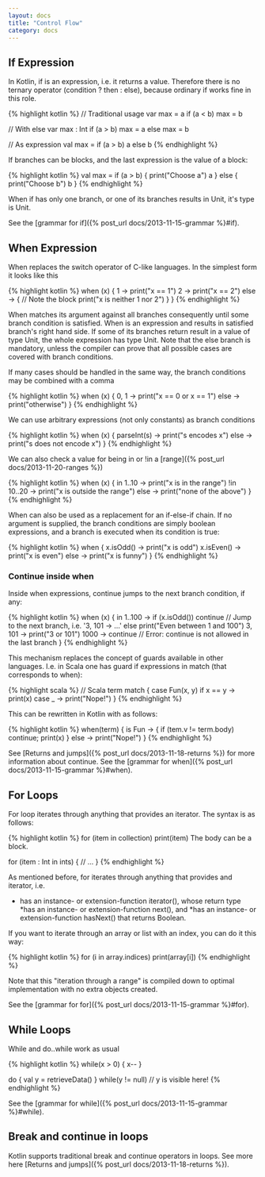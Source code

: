 ```yaml
---
layout: docs
title: "Control Flow"
category: docs
---
```


## If Expression

In Kotlin, if is an expression, i.e. it returns a value. Therefore there is no ternary operator (condition ? then : else), because ordinary if works fine in this role. 

{% highlight kotlin %}
// Traditional usage 
var max = a 
if (a < b) 
  max = b 
 
// With else 
var max : Int 
if (a > b) 
  max = a 
else 
  max = b 
 
// As expression 
val max = if (a > b) a else b
{% endhighlight %}

If branches can be blocks, and the last expression is the value of a block:

{% highlight kotlin %}
val max = if (a > b) { 
    print("Choose a") 
    a 
  } 
  else { 
    print("Choose b") 
    b 
  }
{% endhighlight %}

When if has only one branch, or one of its branches results in Unit, it's type is Unit.

See the [grammar for if]({% post_url docs/2013-11-15-grammar %}#if).

## When Expression

When replaces the switch operator of C-like languages. In the simplest form it looks like this

{% highlight kotlin %}
when (x) {
  1 -> print("x == 1")
  2 -> print("x == 2")
  else -> { // Note the block
    print("x is neither 1 nor 2")
  }
}
{% endhighlight %}

When matches its argument against all branches consequently until some branch condition is satisfied. When is an expression and results in satisfied branch's right hand side. If some of its branches return result in a value of type Unit, the whole expression has type Unit.
Note that the else branch is mandatory, unless the compiler can prove that all possible cases are covered with branch conditions.

If many cases should be handled in the same way, the branch conditions may be combined with a comma

{% highlight kotlin %}
when (x) {
  0, 1 -> print("x == 0 or x == 1")
  else -> print("otherwise")
}
{% endhighlight %}

We can use arbitrary expressions (not only constants) as branch conditions

{% highlight kotlin %}
when (x) {
  parseInt(s) -> print("s encodes x")
  else -> print("s does not encode x")
}
{% endhighlight %}

We can also check a value for being in or !in a [range]({% post_url docs/2013-11-20-ranges %})

{% highlight kotlin %}
when (x) {
  in 1..10 -> print("x is in the range")
  !in 10..20 -> print("x is outside the range")
  else -> print("none of the above")
}
{% endhighlight %}

When can also be used as a replacement for an if-else-if chain. If no argument is supplied, the branch conditions are simply boolean expressions, and a branch is executed when its condition is true:

{% highlight kotlin %}
when {
  x.isOdd() -> print("x is odd")
  x.isEven() -> print("x is even")
  else -> print("x is funny")
}
{% endhighlight %}


### Continue inside when

Inside when expressions, continue jumps to the next branch condition, if any:

{% highlight kotlin %}
when (x) {
  in 1..100 ->
    if (x.isOdd())
      continue // Jump to the next branch, i.e. '3, 101 -> ...'
    else
      print("Even between 1 and 100")
  3, 101 -> print("3 or 101")
  1000 -> continue // Error: continue is not allowed in the last branch
}
{% endhighlight %}

This mechanism replaces the concept of guards available in other languages. I.e. in Scala one has guard if expressions in match (that corresponds to when):

{% highlight scala %}
// Scala
term match {
  case Fun(x, y) if x == y -> print(x)
  case _ -> print("Nope!")
}
{% endhighlight %}

This can be rewritten in Kotlin with as follows:

{% highlight kotlin %}
when(term) {
  is Fun -> { if (tem.v != term.body) continue; print(x) }
  else -> print("Nope!")
}
{% endhighlight %}

See [Returns and jumps]({% post_url docs/2013-11-18-returns %}) for more information about continue.
See the [grammar for when]({% post_url docs/2013-11-15-grammar %}#when).

## For Loops

For loop iterates through anything that provides an iterator. The syntax is as follows:

{% highlight kotlin %}
for (item in collection)
  print(item)
The body can be a block.

for (item : Int in ints) {
  // ...
}
{% endhighlight %}

As mentioned before, for iterates through anything that provides and iterator, i.e.

* has an instance- or extension-function iterator(), whose return type
*has an instance- or extension-function next(), and
*has an instance- or extension-function hasNext() that returns Boolean.

If you want to iterate through an array or list with an index, you can do it this way:

{% highlight kotlin %}
for (i in array.indices)
  print(array[i])
{% endhighlight %}

Note that this "iteration through a range" is compiled down to optimal implementation with no extra objects created.

See the [grammar for for]({% post_url docs/2013-11-15-grammar %}#for).

## While Loops

While and do..while work as usual

{% highlight kotlin %}
while(x > 0) {
  x--
}

do {
  val y = retrieveData()
} while(y != null) // y is visible here!
{% endhighlight %}

See the [grammar for while]({% post_url docs/2013-11-15-grammar %}#while).

## Break and continue in loops

Kotlin supports traditional break and continue operators in loops. See more here [Returns and jumps]({% post_url docs/2013-11-18-returns %}).


